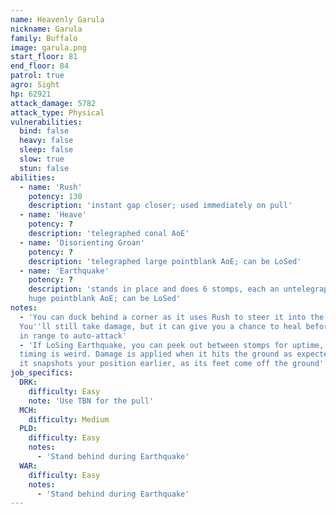 ```yaml
---
name: Heavenly Garula
nickname: Garula
family: Buffalo
image: garula.png
start_floor: 81
end_floor: 84
patrol: true
agro: Sight
hp: 62921
attack_damage: 5782
attack_type: Physical
vulnerabilities:
  bind: false
  heavy: false
  sleep: false
  slow: true
  stun: false
abilities:
  - name: 'Rush'
    potency: 130
    description: 'instant gap closer; used immediately on pull'
  - name: 'Heave'
    potency: ?
    description: 'telegraphed conal AoE'
  - name: 'Disorienting Groan'
    potency: ?
    description: 'telegraphed large pointblank AoE; can be LoSed'
  - name: 'Earthquake'
    potency: ?
    description: 'stands in place and does 6 stomps, each an untelegraphed
    huge pointblank AoE; can be LoSed'
notes:
  - 'You can duck behind a corner as it uses Rush to steer it into the wall.
  You''ll still take damage, but it can give you a chance to heal before it''s
  in range to auto-attack'
  - 'If LoSing Earthquake, you can peek out between stomps for uptime, but the
  timing is weird. Damage is applied when it hits the ground as expected, but
  it snapshots your position earlier, as its feet come off the ground'
job_specifics:
  DRK:
    difficulty: Easy
    note: 'Use TBN for the pull'
  MCH:
    difficulty: Medium
  PLD:
    difficulty: Easy
    notes:
      - 'Stand behind during Earthquake'
  WAR:
    difficulty: Easy
    notes:
      - 'Stand behind during Earthquake'
---
```

